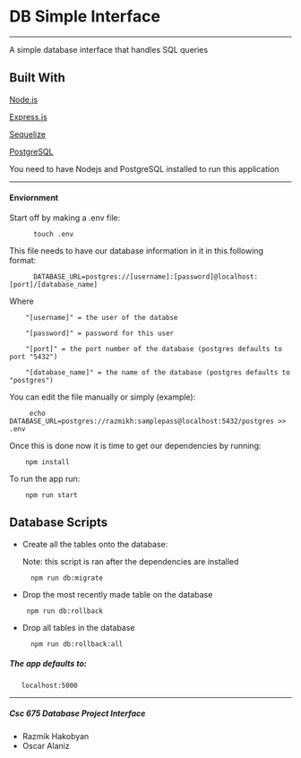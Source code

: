 # DB Simple Interface

----------------------------------------------------------
A simple database interface that handles SQL queries

## Built With


   [Node.js](https://nodejs.org/en/)
   
   [Express.js](https://expressjs.com/)
   
   [Sequelize](http://docs.sequelizejs.com/)
   
   [PostgreSQL](https://www.postgresql.org/)
   
   You need to have Nodejs and PostgreSQL installed to run this application
   
---------------------------------------------------------------------   
#### Enviornment
Start off by making a .env file:

          touch .env
   
This file needs to have our database information in it in this following format:

          DATABASE_URL=postgres://[username]:[password]@localhost:[port]/[database_name]
          
          
Where   
         
        "[username]" = the user of the databse

        "[password]" = password for this user
        
        "[port]" = the port number of the database (postgres defaults to port "5432")
        
        "[database_name]" = the name of the database (postgres defaults to "postgres")
        
You can edit the file manually or simply (example): 

         echo DATABASE_URL=postgres://razmikh:samplepass@localhost:5432/postgres >> .env



Once this is done now it is time to get our dependencies by running:
  
        npm install

To run the app run:

        npm run start
## Database Scripts

* Create all the tables onto the database:
      
     Note: this script is ran after the dependencies are installed
             
        npm run db:migrate
        
 * Drop the most recently made table on the database
 
        npm run db:rollback
        
* Drop all tables in the database

        npm run db:rollback:all

##### The app defaults to: 

       localhost:5000

---------------------------------

##### Csc 675 Database Project Interface
   
   * Razmik Hakobyan
   * Oscar Alaniz

